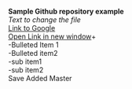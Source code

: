 **Sample Github repository example**  
*Text to change the file*  
[Link to Google](http:/www.google.com)  
[Open Link in new window](www.google.com)+  
-Bulleted Item 1  
-Bulleted item2  
     -sub item1  
     -sub item2  
Save
Added
Master